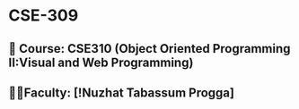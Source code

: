 # CSE-309
## 🚀 Course: CSE310  (Object Oriented Programming II:Visual and Web Programming)

## 👩‍🏫Faculty: [!Nuzhat Tabassum Progga] 
